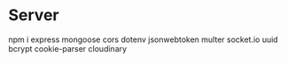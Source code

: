# Server
npm i express mongoose cors dotenv jsonwebtoken multer socket.io uuid bcrypt
cookie-parser cloudinary